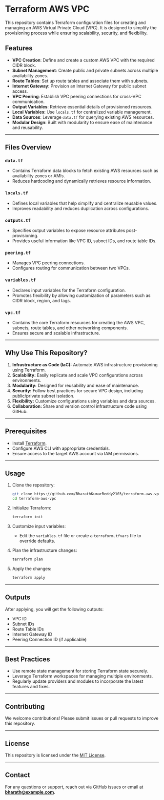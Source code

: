 # Terraform AWS VPC

This repository contains Terraform configuration files for creating and managing an AWS Virtual Private Cloud (VPC). It is designed to simplify the provisioning process while ensuring scalability, security, and flexibility.

## Features

- **VPC Creation**: Define and create a custom AWS VPC with the required CIDR block.
- **Subnet Management**: Create public and private subnets across multiple availability zones.
- **Route Tables**: Set up route tables and associate them with subnets.
- **Internet Gateway**: Provision an Internet Gateway for public subnet access.
- **VPC Peering**: Establish VPC peering connections for cross-VPC communication.
- **Output Variables**: Retrieve essential details of provisioned resources.
- **Local Variables**: Use `locals.tf` for centralized variable management.
- **Data Sources**: Leverage `data.tf` for querying existing AWS resources.
- **Modular Design**: Built with modularity to ensure ease of maintenance and reusability.

---

## Files Overview

### `data.tf`
- Contains Terraform data blocks to fetch existing AWS resources such as availability zones or AMIs.
- Reduces hardcoding and dynamically retrieves resource information.

### `locals.tf`
- Defines local variables that help simplify and centralize reusable values.
- Improves readability and reduces duplication across configurations.

### `outputs.tf`
- Specifies output variables to expose resource attributes post-provisioning.
- Provides useful information like VPC ID, subnet IDs, and route table IDs.

### `peering.tf`
- Manages VPC peering connections.
- Configures routing for communication between two VPCs.

### `variables.tf`
- Declares input variables for the Terraform configuration.
- Promotes flexibility by allowing customization of parameters such as CIDR block, region, and tags.

### `vpc.tf`
- Contains the core Terraform resources for creating the AWS VPC, subnets, route tables, and other networking components.
- Ensures secure and scalable infrastructure.

---

## Why Use This Repository?

1. **Infrastructure as Code (IaC):** Automate AWS infrastructure provisioning using Terraform.
2. **Scalability:** Easily replicate and scale VPC configurations across environments.
3. **Modularity:** Designed for reusability and ease of maintenance.
4. **Security:** Follow best practices for secure VPC design, including public/private subnet isolation.
5. **Flexibility:** Customize configurations using variables and data sources.
6. **Collaboration:** Share and version control infrastructure code using GitHub.

---

## Prerequisites

- Install [Terraform](https://www.terraform.io/).
- Configure AWS CLI with appropriate credentials.
- Ensure access to the target AWS account via IAM permissions.

---

## Usage

1. Clone the repository:
   ```bash
   git clone https://github.com/BharathKumarReddy2103/terraform-aws-vpc.git
   cd terraform-aws-vpc
   ```

2. Initialize Terraform:
   ```bash
   terraform init
   ```

3. Customize input variables:
   - Edit the `variables.tf` file or create a `terraform.tfvars` file to override defaults.

4. Plan the infrastructure changes:
   ```bash
   terraform plan
   ```

5. Apply the changes:
   ```bash
   terraform apply
   ```

---

## Outputs

After applying, you will get the following outputs:
- VPC ID
- Subnet IDs
- Route Table IDs
- Internet Gateway ID
- Peering Connection ID (if applicable)

---

## Best Practices

- Use remote state management for storing Terraform state securely.
- Leverage Terraform workspaces for managing multiple environments.
- Regularly update providers and modules to incorporate the latest features and fixes.

---

## Contributing

We welcome contributions! Please submit issues or pull requests to improve this repository.

---

## License

This repository is licensed under the [MIT License](LICENSE).

---

## Contact

For any questions or support, reach out via GitHub issues or email at **bharath@example.com**.

